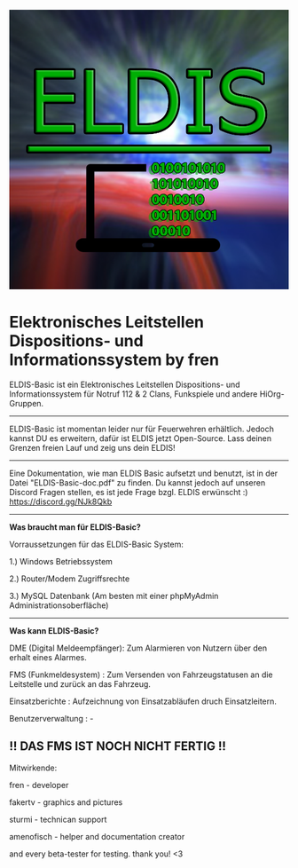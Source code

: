 ![eldislogo](eldislogo.png)


# Elektronisches Leitstellen Dispositions- und Informationssystem by fren #

 ELDIS-Basic ist ein Elektronisches Leitstellen Dispositions- und Informationssystem für Notruf 112 & 2 Clans, Funkspiele und andere HiOrg-Gruppen.
 
------------------------------------------------------------------------------

ELDIS-Basic ist momentan leider nur für Feuerwehren erhältlich. Jedoch kannst DU es erweitern, dafür ist ELDIS jetzt Open-Source. Lass deinen Grenzen freien Lauf und zeig uns dein ELDIS!

------------------------------------------------------------------------------

Eine Dokumentation, wie man ELDIS Basic aufsetzt und benutzt, ist in der Datei "ELDIS-Basic-doc.pdf" zu finden. Du kannst jedoch auf unseren Discord Fragen stellen, es ist jede Frage bzgl. ELDIS erwünscht :) https://discord.gg/NJk8Qkb

------------------------------------------------------------------------------

<b>Was braucht man für ELDIS-Basic?</b>

Vorraussetzungen für das ELDIS-Basic System:

1.) Windows Betriebssystem

2.) Router/Modem Zugriffsrechte

3.) MySQL Datenbank (Am besten mit einer phpMyAdmin Administrationsoberfläche)

------------------------------------------------------------------------------


<b>Was kann ELDIS-Basic?</b>

DME (Digital Meldeempfänger): Zum Alarmieren von Nutzern über den erhalt eines Alarmes.

FMS (Funkmeldesystem)       : Zum Versenden von Fahrzeugstatusen an die Leitstelle und zurück an das Fahrzeug.

Einsatzberichte             : Aufzeichnung von Einsatzabläufen druch Einsatzleitern.

Benutzerverwaltung          : -

!! DAS FMS IST NOCH NICHT FERTIG !!
------------------------------------------------------------------------------


Mitwirkende:

fren - developer

fakertv - graphics and pictures

sturmi - technican support

amenofisch - helper and documentation creator

and every beta-tester for testing. thank you! <3

